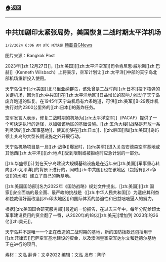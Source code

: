 ###  [:house:返回](README.md)
---


## 中共加剧印太紧张局势，美国恢复二战时期太平洋机场
`1/2/2024 6:06 AM UTC M7快讯` [轉載自GNews](https://gnews.org/articles/2174601)

图片来源：Bangkok Post 

2023年[[zh:12月27日]]，[[zh:美国]][[zh:太平洋空军]]司令肯尼思·威尔斯[[zh:巴赫]]（Kenneth Wilsbach）上将表示，空军计划让[[zh:太平洋]]中部的天宁岛北部机场重新投入使用。

天宁岛位于[[zh:美国]]北马里亚纳群岛，该处曾是二战时向[[zh:日本]]投下核弹的关键机场，因为[[zh:中共国]]在[[zh:太平洋地区]]日益增长的影响力推动了天宁岛废弃跑道的恢复。在1945年天宁岛机场有六条跑道，可供[[zh:美军]]B-29轰炸机执行对约2300公里外的[[zh:日本]]的轰炸任务。

空军发言人表示，修复二战时期的机场为[[zh:太平洋空军]]（PACAF）提供了一个可快速执行的途径，以加强该地区的基础设施。[[zh:五角大楼]]战略是开放一系列灵活的[[zh:军事基地]]，使其能够在[[zh:日本]]、[[zh:韩国]]和[[zh:美国]]岛屿领土关岛的大型长期设施之外开展行动。

天宁岛机场项目是一旦[[zh:战争]]爆发时，[[zh:美军]]进入关岛安德森空军基地或其他西[[zh:太平洋]][[zh:地点]]受到限制或被拒绝时应急计划的一部分。

[[zh:华盛顿]]计划在天宁岛建设大规模基础设施是在近年来[[zh:美国]]军事重心转向[[zh:太平洋]]的背景下进行的，同时[[zh:中共国]]也在该地区（包括有[[zh:争议]]的水域）建立了自己的新基地。

[[zh:美国国防部]]名为2022年《国防战略》规划文件提出，[[zh:美国]][[zh:国家]]安全面临的最全面、最严峻的挑战是（[[zh:中华人民共和国]]）为适应其利益和独裁偏好而改造[[zh:印太地区]]和国际体系的胁迫性和日益咄咄逼人的努力。

根据[[zh:美国国会研究服务部]]最近的一份报告，在过去三年中，每年分配给印太军事建设费用的资金翻了一番，从2020年的18亿[[zh:美元]]增加到 2023年的36亿[[zh:美元]]。

天宁岛并不是唯一一个正在改造的二战时期的基地，新的国防拨款还包括用于[[zh:菲律宾]]巴萨空军基地建设的资金，以及澳洲皇家空军达尔文和廷德尔基地 正在进行的项目。

       
素材：文泓  翻译：文卓2022  编辑：文泓  发布：陶子


